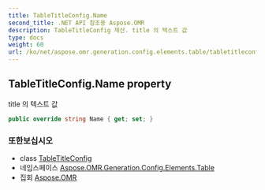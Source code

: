 ```yaml
---
title: TableTitleConfig.Name
second_title: .NET API 참조용 Aspose.OMR
description: TableTitleConfig 재산. title 의 텍스트 값
type: docs
weight: 60
url: /ko/net/aspose.omr.generation.config.elements.table/tabletitleconfig/name/
---
```

## TableTitleConfig.Name property

title 의 텍스트 값

```csharp
public override string Name { get; set; }
```

### 또한보십시오

* class [TableTitleConfig](../)
* 네임스페이스 [Aspose.OMR.Generation.Config.Elements.Table](../../tabletitleconfig/)
* 집회 [Aspose.OMR](../../../)


